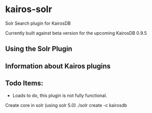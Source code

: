 kairos-solr
============

Solr Search plugin for KairosDB

Currently built against beta version for the upcoming KairosDB 0.9.5

Using the Solr Plugin
----------------------




Information about Kairos plugins
--------------------------------




Todo Items:
-----------
* Loads to do, this plugin is not fully functional.


Create core in solr (using solr 5.0)
./solr create -c kairosdb
